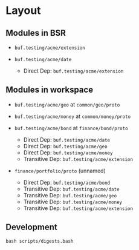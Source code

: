 # Layout

## Modules in BSR

- `buf.testing/acme/extension`

- `buf.testing/acme/date`
  - Direct Dep: `buf.testing/acme/extension`

## Modules in workspace

- `buf.testing/acme/geo` at `common/geo/proto`

- `buf.testing/acme/money` at `common/money/proto`

- `buf.testing/acme/bond` at `finance/bond/proto`
  - Direct Dep: `buf.testing/acme/date`
  - Direct Dep: `buf.testing/acme/geo`
  - Direct Dep: `buf.testing/acme/money`
  - Transitive Dep: `buf.testing/acme/extension`

- `finance/portfolio/proto` (unnamed)
  - Direct Dep: `buf.testing/acme/bond`
  - Transitive Dep: `buf.testing/acme/date`
  - Transitive Dep: `buf.testing/acme/geo`
  - Transitive Dep: `buf.testing/acme/money`
  - Transitive Dep: `buf.testing/acme/extension`

## Development

```
bash scripts/digests.bash
```
